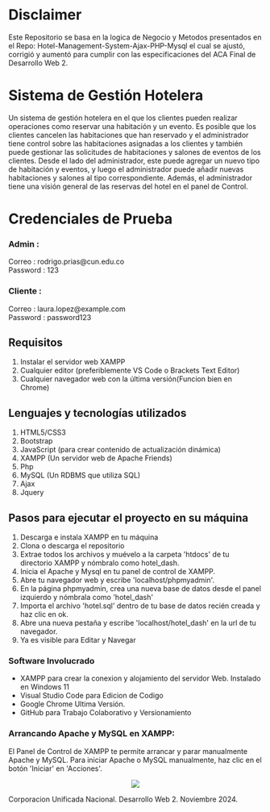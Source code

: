 
# Disclaimer
Este Repositorio se basa en la logica de Negocio y Metodos presentados en el Repo: Hotel-Management-System-Ajax-PHP-Mysql
el cual se ajustó, corrigió y aumentó para cumplir con las especificaciones del ACA Final de Desarrollo Web 2.


# Sistema de Gestión Hotelera

 Un sistema de gestión hotelera en el que los clientes pueden realizar operaciones como reservar una habitación y un evento. Es posible que los clientes cancelen las habitaciones que han reservado y el administrador tiene control sobre las habitaciones asignadas a los clientes y también puede gestionar las solicitudes de habitaciones y salones de eventos de los clientes. Desde el lado del administrador, este puede agregar un nuevo tipo de habitación y eventos, y luego el administrador puede añadir nuevas habitaciones y salones al tipo correspondiente. Además, el administrador tiene una visión general de las reservas del hotel en el panel de Control.
 



<h1>Credenciales de Prueba</h1>
 <h3>Admin :</h3>
   <p>Correo : rodrigo.prias@cun.edu.co<br>Password : 123</p>
 <h3>Cliente :</h3>
   <p>Correo : laura.lopez@example.com<br>Password : password123</p>


  
## Requisitos
1. Instalar el servidor web XAMPP
2. Cualquier editor (preferiblemente VS Code o Brackets Text Editor)
3. Cualquier navegador web con la última versión(Funcion bien en Chrome)

## Lenguajes y tecnologías utilizados
1. HTML5/CSS3
2. Bootstrap
3. JavaScript (para crear contenido de actualización dinámica)
4. XAMPP (Un servidor web de Apache Friends)
5. Php
6. MySQL (Un RDBMS que utiliza SQL)
7. Ajax
8. Jquery
 
## Pasos para ejecutar el proyecto en su máquina
1. Descarga e instala XAMPP en tu máquina
2. Clona o descarga el repositorio
3. Extrae todos los archivos y muévelo a la carpeta 'htdocs' de tu directorio XAMPP y nómbralo como hotel_dash.
4. Inicia el Apache y Mysql en tu panel de control de XAMPP.
5. Abre tu navegador web y escribe 'localhost/phpmyadmin'.
6. En la página phpmyadmin, crea una nueva base de datos desde el panel izquierdo y nómbrala como 'hotel_dash'
7. Importa el archivo 'hotel.sql' dentro de tu base de datos recién creada y haz clic en ok.
8. Abre una nueva pestaña y escribe 'localhost/hotel_dash' en la url de tu navegador.
10. Ya es visible para Editar y Navegar

    
### Software Involucrado
  - XAMPP para crear la conexion y alojamiento del servidor Web. Instalado en Windows 11
  - Visual Studio Code para Edicion de Codigo
  - Google Chrome Ultima Versión.
  - GitHub para Trabajo Colaborativo y Versionamiento
  

### Arrancando Apache y MySQL en XAMPP:
  El Panel de Control de XAMPP te permite arrancar y parar manualmente Apache y MySQL. Para iniciar Apache o MySQL manualmente, haz clic en el botón 'Iniciar' en 'Acciones'.
  
  
<p align="center"><img src="https://user-images.githubusercontent.com/36665975/59350977-fcc68900-8d3a-11e9-9450-e5c478497caa.png"></p>

<p>Corporacion Unificada Nacional.
Desarrollo Web 2.
Noviembre 2024.</p>
